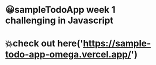 # :grinning:sampleTodoApp week 1 challenging in Javascript


# :boom:check out here('https://sample-todo-app-omega.vercel.app/')

